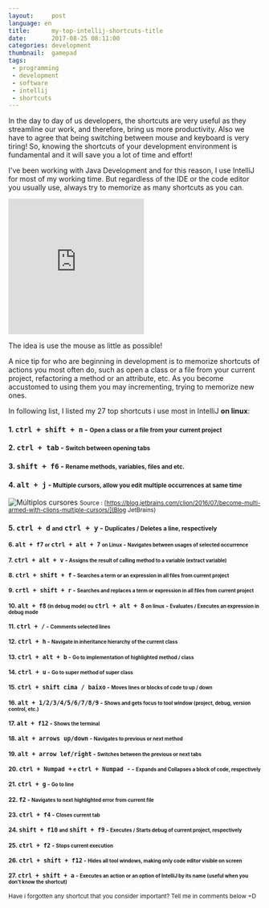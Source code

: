 ```yaml
---
layout:     post
language: en
title:      my-top-intellij-shortcuts-title
date:       2017-08-25 08:11:00
categories: development
thumbnail:  gamepad
tags:
 - programming
 - development
 - software
 - intellij
 - shortcuts 
---
```

In the day to day of us developers, the shortcuts are very useful as they streamline our work, 
and therefore, bring us more productivity. Also we have to agree that being switching between mouse and keyboard is very tiring! So, 
knowing the shortcuts of your development environment is fundamental and it will save you a lot of time and effort!

I've been working with Java Development  and for this reason, I use IntelliJ for most of my working time. But regardless of the IDE 
or the code editor you usually use, always try to memorize as many shortcuts as you can. 

<iframe src="https://giphy.com/embed/ule4vhcY1xEKQ" width="270" height="270" frameBorder="0" class="giphy-embed" allowFullScreen></iframe><p><a href="https://giphy.com/gifs/reactionseditor-cat-typing-ule4vhcY1xEKQ"></a></p>

The idea is use the mouse as little as possible!

A nice tip for who are beginning in development is to memorize shortcuts of actions you most often do, such as open a class or a file from your current project, 
refactoring a method or an attribute, etc. As you become accustomed to using them you may incrementing, trying to memorize new ones.

In following list, I listed my 27 top shortcuts i use most in IntelliJ **on linux**:

#### 1. <kbd>ctrl + shift + n</kbd> - <small>Open a class or a file from your current project</small>
#### 2. <kbd>ctrl + tab</kbd> - <small>Switch between opening tabs</small>
#### 3. <kbd>shift + f6</kbd> - <small>Rename methods, variables, files and etc.</small> 
#### 4. <kbd>alt + j</kbd> - <small>Multiple cursors, allow you edit multiple occurrences at same time</small>

![Múltiplos cursores]({{site.baseurl}}/assets/posts/multiple_cursor_selection.gif)
<small>Source : [https://blog.jetbrains.com/clion/2016/07/become-multi-armed-with-clions-multiple-cursors/](Blog JetBrains)</small>

#### 5. <kbd>ctrl + d</kbd> <small>and</small> <kbd>ctrl + y</kbd> - <small>Duplicates / Deletes a line, respectively
#### 6. <kbd>alt + f7</kbd> <small>or</small> <kbd>ctrl + alt + 7</kbd> <small>on Linux</small> - <small> Navigates between usages of selected occurrence</small> 
#### 7. <kbd>ctrl + alt + v</kbd> - <small>Assigns the result of calling method to a variable (extract variable)</small>
#### 8. <kbd>ctrl + shift + f</kbd> - <small>Searches a term or an expression in all files from current project</small>
#### 9. <kbd>crtl + shift + r</kbd> - <small>Searches and replaces a term or expression in all files from current project</small>
#### 10. <kbd>alt + f8</kbd> <small>  (in debug mode) ou</small> <kbd>ctrl + alt + 8</kbd> <small>on linux</small> </kbd> - <small>Evaluates / Executes an expression in debug mode</small>
#### 11. <kbd>ctrl + /</kbd> - <small>Comments selected lines</small>
#### 12. <kbd>ctrl + h</kbd> - <small>Navigate in inheritance hierarchy of the current class</small>
#### 13. <kbd>ctrl + alt + b</kbd> - <small>Go to implementation of highlighted method / class</small>
#### 14. <kbd>ctrl + u</kbd> - <small>Go to super method of super class</small>
#### 15. <kbd>ctrl + shift cima / baixo</kbd> - <small>Moves lines or blocks of code to up / down</small>
#### 16. <kbd>alt + 1/2/3/4/5/6/7/8/9</kbd> - <small>Shows and gets focus to tool window (project, debug, version control, etc.) </small>
#### 17. <kbd>alt + f12</kbd> - <small>Shows the terminal</small>
#### 18. <kbd>alt + arrows up/down</kbd> - <small>Navigates to previous or next method</small>
#### 19. <kbd>alt + arrow lef/right</kbd> - <small>Switches between the previous or next tabs</small>
#### 20. <kbd>ctrl + Numpad +</kbd> <small>e</small> <kbd>ctrl + Numpad -</kbd> - <small>Expands and Collapses a block of code, respectively</small>
#### 21. <kbd>ctrl + g</kbd> - <small>Go to line</small>
#### 22. <kbd>f2</kbd> - <small>Navigates to next highlighted error from current file</small>
#### 23. <kbd>ctrl + f4</kbd> - <small>Closes current tab</small>
#### 24. <kbd>shift + f10</kbd> <small>and</small> <kbd>shift + f9</kbd> - <small>Executes / Starts debug of current project, respectively</small>
#### 25. <kbd>ctrl + f2</kbd> - <small>Stops current execution</small>
#### 26. <kbd>ctrl + shift + f12</kbd> - <small>Hides all tool windows, making only code editor visible on screen</small>
#### 27. <kbd>ctrl + shift + a</kbd> - <small>Executes an action or an option of IntelliJ by its name (useful when you don't know the shortcut)</small>

Have i forgotten any shortcut that you consider important? Tell me in comments below =D


